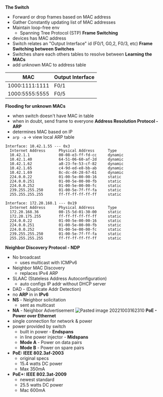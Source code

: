 **The Switch**
- Forward or drop frames based on MAC address
- Gather Constantly updating list of MAC addresses
- Maintain loop-free env
	- Spanning Tree Protocol (STP)
**Frame Switching**
- devices has MAC address
- Switch relates an "Output Interface" id (F0/1, G0,2, F0/3, etc)
**Frame Switching between Switches**
- Switches share each others tables to resolve between 
**Learning the MACs** 
- add unknown MAC to address table

| MAC            | Output Interface |
| -------------- | ---------------- |
| 1000:1111:1111 | F0/1             |
| 1000:5555:5555 | F0/5             |

**Flooding for unknown MACs**
- when switch doesn't have MAC in table
- when in doubt, send frame to everyone
**Address Resolution Protocol - ARP**
- determines MAC based on IP
- `arp -a` -> view local ARP table
```
Interface: 10.42.1.55 --- 0x3
  Internet Address      Physical Address      Type
  10.42.1.1             00-08-e3-ff-fd-cc     dynamic
  10.42.1.40            64-51-06-60-af-2d     dynamic
  10.42.1.62            a8-23-fe-53-cf-82     dynamic
  10.42.1.65            c4-9d-ed-e8-bb-ab     dynamic
  10.42.1.69            8c-dc-d4-28-67-61     dynamic
  224.0.0.22            01-00-5e-00-00-16     static
  224.0.0.251           01-00-5e-00-00-fb     static
  224.0.0.252           01-00-5e-00-00-fc     static
  239.255.255.250       01-00-5e-7f-ff-fa     static
  255.255.255.255       ff-ff-ff-ff-ff-ff     static

Interface: 172.20.160.1 --- 0x19
  Internet Address      Physical Address      Type
  172.20.168.36         00-15-5d-01-30-00     static
  172.20.175.255        ff-ff-ff-ff-ff-ff     static
  224.0.0.22            01-00-5e-00-00-16     static
  224.0.0.251           01-00-5e-00-00-fb     static
  224.0.0.252           01-00-5e-00-00-fc     static
  239.255.255.250       01-00-5e-7f-ff-fa     static
  255.255.255.255       ff-ff-ff-ff-ff-ff     static
```
**Neighbor Discovery Protocol - NDP**
- No broadcast
	- uses multicast with ICMPv6
- Neighbor MAC Discovery
	- replaces IPv4 ARP
- SLAAC (Stateless Address Autoconfiguration)
	- auto configs IP addr without DHCP server
- DAD - (Duplicate Addr Detection)
- no **ARP** in in **IPv6**
- **NS** - Neighbor solicitation 
	- sent as multicast
- **NA** - Neighbor Advertisement
![Pasted image 20221003162310](_attachments/Pasted%20image%2020221003162310.png)
**PoE - Power over Ethernet**
- single connection for network & power
- power provided by switch
	- built in power - **Endspans**
	- in line power injector - **Midspans**
	- **Mode A** - Power on data pairs
	- **Mode B** - Power on spare pairs
- **PoE: IEEE 802.3af-2003**
	- original specs
	- 15.4 watts DC power
	- Max 350mA
- **PoE+: IEEE 802.3at-2009**
	- newest standard
	- 25.5 watts DC power
	- Mac 600mA